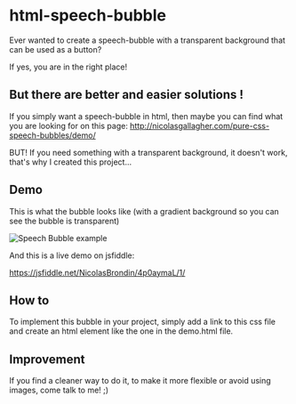 # html-speech-bubble

Ever wanted to create a speech-bubble with a transparent background that can be used as a button?

If yes, you are in the right place!

## But there are better and easier solutions !

If you simply want a speech-bubble in html, then maybe you can find what you are looking for on this page: http://nicolasgallagher.com/pure-css-speech-bubbles/demo/

BUT! If you need something with a transparent background, it doesn't work, that's why I created this project...

## Demo

This is what the bubble looks like (with a gradient background so you can see the bubble is transparent)

![Speech Bubble example](https://cloud.githubusercontent.com/assets/6644095/17944127/a10f39d0-6a3e-11e6-9385-eaaa74fd65cd.png)

And this is a live demo on jsfiddle:

https://jsfiddle.net/NicolasBrondin/4p0aymaL/1/

## How to

To implement this bubble in your project, simply add a link to this css file and create an html element like the one in the demo.html file.

## Improvement

If you find a cleaner way to do it, to make it more flexible or avoid using images, come talk to me! ;)

